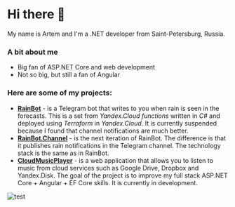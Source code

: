 # Hi there 👋

My name is Artem and I'm a .NET developer from Saint-Petersburg, Russia.

### A bit about me
- Big fan of ASP.NET Core and web development
- Not so big, but still a fan of Angular 

### Here are some of my projects:
- <a href="https://github.com/AVLozhechkin/RainBot">**RainBot**</a> - is a Telegram bot that writes to you when rain is seen in the forecasts. This is a set from *Yandex.Cloud functions* written in *C#* and deployed using *Terraform* in *Yandex.Cloud*. It is currently suspended because I found that channel notifications are much better.
- <a href="https://github.com/AVLozhechkin/RainBot.Channel">**RainBot.Channel**</a> - is the next iteration of RainBot. The difference is that it publishes rain notifications in the Telegram channel. The technology stack is the same as in RainBot.
- <a href="https://github.com/AVLozhechkin/CloudMusicPlayer">**CloudMusicPlayer**</a> - is a web application that allows you to listen to music from cloud services such as Google Drive, Dropbox and Yandex.Disk. The goal of the project is to improve my full stack ASP.NET Core + Angular + EF Core skills. It is currently in development.

<img align="center" src="https://github-readme-stats.vercel.app/api/top-langs?username=AVLozhechkin&show_icons=true&locale=en&layout=compact" alt="test" />
